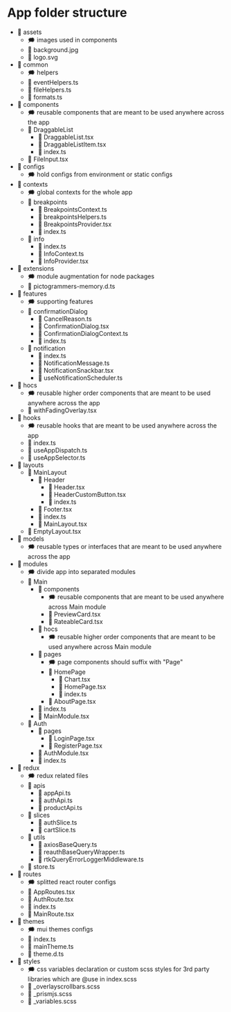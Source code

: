 # App folder structure

- 📁 assets
  - 🗯️ images used in components
  - 📑 background.jpg
  - 📑 logo.svg
- 📁 common
  - 🗯️ helpers
  - 📑 eventHelpers.ts
  - 📑 fileHelpers.ts
  - 📑 formats.ts
- 📁 components
  - 🗯️ reusable components that are meant to be used anywhere across the app
  - 📂 DraggableList
    - 📑 DraggableList.tsx
    - 📑 DraggableListItem.tsx
    - 📑 index.ts
  - 📑 FileInput.tsx
- 📁 configs
  - 🗯️ hold configs from environment or static configs
- 📁 contexts
  - 🗯️ global contexts for the whole app
  - 📂 breakpoints
    - 📑 BreakpointsContext.ts
    - 📑 breakpointsHelpers.ts
    - 📑 BreakpointsProvider.tsx
    - 📑 index.ts
  - 📂 info
    - 📑 index.ts
    - 📑 InfoContext.ts
    - 📑 InfoProvider.tsx
- 📁 extensions
  - 🗯️ module augmentation for node packages
  - 📑 pictogrammers-memory.d.ts
- 📁 features
  - 🗯️ supporting features
  - 📂 confirmationDialog
    - 📑 CancelReason.ts
    - 📑 ConfirmationDialog.tsx
    - 📑 ConfirmationDialogContext.ts
    - 📑 index.ts
  - 📂 notification
    - 📑 index.ts
    - 📑 NotificationMessage.ts
    - 📑 NotificationSnackbar.tsx
    - 📑 useNotificationScheduler.ts
- 📁 hocs
  - 🗯️ reusable higher order components that are meant to be used anywhere across the app
  - 📑 withFadingOverlay.tsx
- 📁 hooks
  - 🗯️ reusable hooks that are meant to be used anywhere across the app
  - 📑 index.ts
  - 📑 useAppDispatch.ts
  - 📑 useAppSelector.ts
- 📁 layouts
  - 📂 MainLayout
    - 📂 Header
      - 📑 Header.tsx
      - 📑 HeaderCustomButton.tsx
      - 📑 index.ts
    - 📑 Footer.tsx
    - 📑 index.ts
    - 📑 MainLayout.tsx
  - 📑 EmptyLayout.tsx
- 📁 models
  - 🗯️ reusable types or interfaces that are meant to be used anywhere across the app
- 📁 modules
  - 🗯️ divide app into separated modules
  - 📂 Main
    - 📂 components
      - 🗯️ reusable components that are meant to be used anywhere across Main module
      - 📑 PreviewCard.tsx
      - 📑 RateableCard.tsx
    - 📂 hocs
      - 🗯️ reusable higher order components that are meant to be used anywhere across Main module
    - 📂 pages
      - 🗯️ page components should suffix with "Page"
      - 📂 HomePage
        - 📑 Chart.tsx
        - 📑 HomePage.tsx
        - 📑 index.ts
      - 📑 AboutPage.tsx
    - 📑 index.ts
    - 📑 MainModule.tsx
  - 📂 Auth
    - 📂 pages
      - 📑 LoginPage.tsx
      - 📑 RegisterPage.tsx
    - 📑 AuthModule.tsx
    - 📑 index.ts
- 📁 redux
  - 🗯️ redux related files
  - 📂 apis
    - 📑 appApi.ts
    - 📑 authApi.ts
    - 📑 productApi.ts
  - 📂 slices
    - 📑 authSlice.ts
    - 📑 cartSlice.ts
  - 📂 utils
    - 📑 axiosBaseQuery.ts
    - 📑 reauthBaseQueryWrapper.ts
    - 📑 rtkQueryErrorLoggerMiddleware.ts
  - 📑 store.ts
- 📁 routes
  - 🗯️ splitted react router configs
  - 📑 AppRoutes.tsx
  - 📑 AuthRoute.tsx
  - 📑 index.ts
  - 📑 MainRoute.tsx
- 📁 themes
  - 🗯️ mui themes configs
  - 📑 index.ts
  - 📑 mainTheme.ts
  - 📑 theme.d.ts
- 📁 styles
  - 🗯️ css variables declaration or custom scss styles for 3rd party libraries which are @use in index.scss
  - 📑 _overlayscrollbars.scss
  - 📑 _prismjs.scss
  - 📑 _variables.scss
